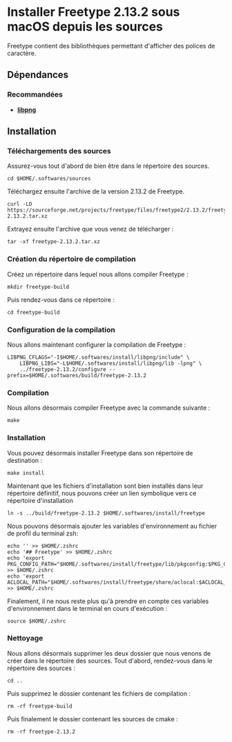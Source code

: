 # Installer Freetype 2.13.2 sous macOS depuis les sources

Freetype contient des bibliothèques permettant d'afficher des polices de
caractère.

## Dépendances

### Recommandées

* [**libpng**](libpng-1.6.42.md)

## Installation

### Téléchargements des sources

Assurez-vous tout d'abord de bien être dans le répertoire des sources.

```
cd $HOME/.softwares/sources
```

Téléchargez ensuite l'archive de la version 2.13.2 de Freetype.

```
curl -LO https://sourceforge.net/projects/freetype/files/freetype2/2.13.2/freetype-2.13.2.tar.xz
```

Extrayez ensuite l'archive que vous venez de télécharger :

```
tar -xf freetype-2.13.2.tar.xz
```

### Création du répertoire de compilation

Créez un répertoire dans lequel nous allons compiler Freetype :

```
mkdir freetype-build
```

Puis rendez-vous dans ce répertoire :

```
cd freetype-build
```

### Configuration de la compilation

Nous allons maintenant configurer la compilation de Freetype :

```
LIBPNG_CFLAGS="-I$HOME/.softwares/install/libpng/include" \
    LIBPNG_LIBS="-L$HOME/.softwares/install/libpng/lib -lpng" \
    ../freetype-2.13.2/configure --prefix=$HOME/.softwares/build/freetype-2.13.2
```

### Compilation

Nous allons désormais compiler Freetype avec la commande suivante :

```
make
```

### Installation

Vous pouvez désormais installer Freetype dans son répertoire de destination :

```
make install
```

Maintenant que les fichiers d'installation sont bien installés dans leur
répertoire définitif, nous pouvons créer un lien symbolique vers ce répertoire
d'installation

```
ln -s ../build/freetype-2.13.2 $HOME/.softwares/install/freetype
```

Nous pouvons désormais ajouter les variables d'environnement au fichier de
profil du terminal zsh:

```
echo '' >> $HOME/.zshrc
echo '## Freetype' >> $HOME/.zshrc
echo 'export PKG_CONFIG_PATH="$HOME/.softwares/install/freetype/lib/pkgconfig:$PKG_CONFIG_PATH"' >> $HOME/.zshrc
echo 'export ACLOCAL_PATH="$HOME/.softwares/install/freetype/share/aclocal:$ACLOCAL_PATH"' >> $HOME/.zshrc
```

Finalement, il ne nous reste plus qu'à prendre en compte ces variables
d'environnement dans le terminal en cours d'exécution :

```
source $HOME/.zshrc
```

### Nettoyage

Nous allons désormais supprimer les deux dossier que nous venons de créer dans
le répertoire des sources. Tout d'abord, rendez-vous dans le répertoire des
sources :

```
cd ..
```

Puis supprimez le dossier contenant les fichiers de compilation :

```
rm -rf freetype-build
```

Puis finalement le dossier contenant les sources de cmake :

```
rm -rf freetype-2.13.2
```